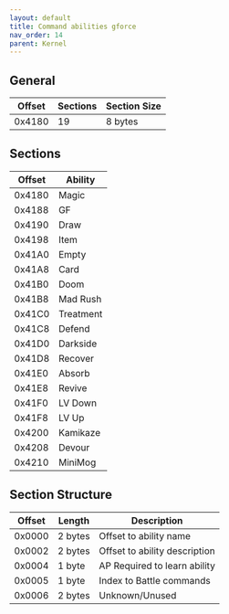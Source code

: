 ```yaml
---
layout: default
title: Command abilities gforce
nav_order: 14
parent: Kernel
---
```


## General

| Offset | Sections | Section Size |
|--------|----------|--------------|
| 0x4180 | 19       | 8 bytes      |

## Sections

| Offset | Ability   |
|--------|-----------|
| 0x4180 | Magic     |
| 0x4188 | GF        |
| 0x4190 | Draw      |
| 0x4198 | Item      |
| 0x41A0 | Empty     |
| 0x41A8 | Card      |
| 0x41B0 | Doom      |
| 0x41B8 | Mad Rush  |
| 0x41C0 | Treatment |
| 0x41C8 | Defend    |
| 0x41D0 | Darkside  |
| 0x41D8 | Recover   |
| 0x41E0 | Absorb    |
| 0x41E8 | Revive    |
| 0x41F0 | LV Down   |
| 0x41F8 | LV Up     |
| 0x4200 | Kamikaze  |
| 0x4208 | Devour    |
| 0x4210 | MiniMog   |

## Section Structure

| Offset | Length  | Description                   |
|--------|---------|-------------------------------|
| 0x0000 | 2 bytes | Offset to ability name        |
| 0x0002 | 2 bytes | Offset to ability description |
| 0x0004 | 1 byte  | AP Required to learn ability  |
| 0x0005 | 1 byte  | Index to Battle commands      |
| 0x0006 | 2 bytes | Unknown/Unused                |